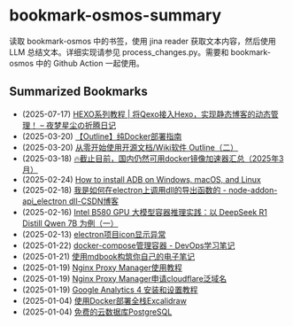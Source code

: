 # bookmark-osmos-summary
读取 bookmark-osmos 中的书签，使用 jina reader 获取文本内容，然后使用 LLM 总结文本。详细实现请参见 process_changes.py。需要和 bookmark-osmos 中的 Github Action 一起使用。
    
## Summarized Bookmarks
- (2025-07-17) [HEXO系列教程 | 将Qexo接入Hexo，实现静态博客的动态管理！ – 夜梦星尘の折腾日记](202507/2025-07-17-hexo%E7%B3%BB%E5%88%97%E6%95%99%E7%A8%8B-%E5%B0%86qexo%E6%8E%A5%E5%85%A5hexo%EF%BC%8C%E5%AE%9E%E7%8E%B0%E9%9D%99%E6%80%81%E5%8D%9A%E5%AE%A2%E7%9A%84%E5%8A%A8%E6%80%81%E7%AE%A1%E7%90%86%EF%BC%81-%E2%80%93-%E5%A4%9C%E6%A2%A6%E6%98%9F%E5%B0%98%E3%81%AE%E6%8A%98%E8%85%BE%E6%97%A5%E8%AE%B0.md)
- (2025-03-20) [【Outline】纯Docker部署指南](202503/2025-03-20-%E3%80%90outline%E3%80%91%E7%BA%AFdocker%E9%83%A8%E7%BD%B2%E6%8C%87%E5%8D%97.md)
- (2025-03-20) [从零开始使用开源文档/Wiki软件 Outline（二）](202503/2025-03-20-%E4%BB%8E%E9%9B%B6%E5%BC%80%E5%A7%8B%E4%BD%BF%E7%94%A8%E5%BC%80%E6%BA%90%E6%96%87%E6%A1%A3-wiki%E8%BD%AF%E4%BB%B6-outline%EF%BC%88%E4%BA%8C%EF%BC%89.md)
- (2025-03-18) [🔥截止目前，国内仍然可用docker镜像加速器汇总（2025年3月）](202503/2025-03-18-%F0%9F%94%A5%E6%88%AA%E6%AD%A2%E7%9B%AE%E5%89%8D%EF%BC%8C%E5%9B%BD%E5%86%85%E4%BB%8D%E7%84%B6%E5%8F%AF%E7%94%A8docker%E9%95%9C%E5%83%8F%E5%8A%A0%E9%80%9F%E5%99%A8%E6%B1%87%E6%80%BB%EF%BC%882025%E5%B9%B43%E6%9C%88%EF%BC%89.md)
- (2025-02-24) [How to install ADB on Windows, macOS, and Linux](202502/2025-02-24-how-to-install-adb-on-windows%2C-macos%2C-and-linux.md)
- (2025-02-18) [我是如何在electron上调用dll的导出函数的 - node-addon-api_electron dll-CSDN博客](202502/2025-02-18-%E6%88%91%E6%98%AF%E5%A6%82%E4%BD%95%E5%9C%A8electron%E4%B8%8A%E8%B0%83%E7%94%A8dll%E7%9A%84%E5%AF%BC%E5%87%BA%E5%87%BD%E6%95%B0%E7%9A%84---node-addon-api_electron-dll-csdn%E5%8D%9A%E5%AE%A2.md)
- (2025-02-16) [Intel B580 GPU 大模型容器推理实践：以 DeepSeek R1 Distill Qwen 7B 为例（一）](202502/2025-02-16-intel-b580-gpu-%E5%A4%A7%E6%A8%A1%E5%9E%8B%E5%AE%B9%E5%99%A8%E6%8E%A8%E7%90%86%E5%AE%9E%E8%B7%B5%EF%BC%9A%E4%BB%A5-deepseek-r1-distill-qwen-7b-%E4%B8%BA%E4%BE%8B%EF%BC%88%E4%B8%80%EF%BC%89.md)
- (2025-02-13) [electron项目icon显示异常](202502/2025-02-13-electron%E9%A1%B9%E7%9B%AEicon%E6%98%BE%E7%A4%BA%E5%BC%82%E5%B8%B8.md)
- (2025-01-22) [docker-compose管理容器 - DevOps学习笔记](202501/2025-01-22-docker-compose%E7%AE%A1%E7%90%86%E5%AE%B9%E5%99%A8---devops%E5%AD%A6%E4%B9%A0%E7%AC%94%E8%AE%B0.md)
- (2025-01-21) [使用mdbook构筑你自己的电子笔记](202501/2025-01-21-%E4%BD%BF%E7%94%A8mdbook%E6%9E%84%E7%AD%91%E4%BD%A0%E8%87%AA%E5%B7%B1%E7%9A%84%E7%94%B5%E5%AD%90%E7%AC%94%E8%AE%B0.md)
- (2025-01-19) [Nginx Proxy Manager使用教程](202501/2025-01-19-nginx-proxy-manager%E4%BD%BF%E7%94%A8%E6%95%99%E7%A8%8B.md)
- (2025-01-19) [Nginx Proxy Manager申请cloudflare泛域名](202501/2025-01-19-nginx-proxy-manager%E7%94%B3%E8%AF%B7cloudflare%E6%B3%9B%E5%9F%9F%E5%90%8D.md)
- (2025-01-19) [Google Analytics 4 安装和设置教程](202501/2025-01-19-google-analytics-4-%E5%AE%89%E8%A3%85%E5%92%8C%E8%AE%BE%E7%BD%AE%E6%95%99%E7%A8%8B.md)
- (2025-01-04) [使用Docker部署全栈Excalidraw](202501/2025-01-04-%E4%BD%BF%E7%94%A8docker%E9%83%A8%E7%BD%B2%E5%85%A8%E6%A0%88excalidraw.md)
- (2025-01-04) [免费的云数据库PostgreSQL ](202501/2025-01-04-%E5%85%8D%E8%B4%B9%E7%9A%84%E4%BA%91%E6%95%B0%E6%8D%AE%E5%BA%93postgresql.md)
